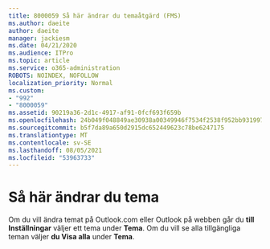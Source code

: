 ```yaml
---
title: 8000059 Så här ändrar du temaåtgärd (FMS)
ms.author: daeite
author: daeite
manager: jackiesm
ms.date: 04/21/2020
ms.audience: ITPro
ms.topic: article
ms.service: o365-administration
ROBOTS: NOINDEX, NOFOLLOW
localization_priority: Normal
ms.custom:
- "992"
- "8000059"
ms.assetid: 90219a36-2d1c-4917-af91-0fcf693f659b
ms.openlocfilehash: 24b049f048849ae30938a00349946f7534f2538f952bb931997af53472ee3729
ms.sourcegitcommit: b5f7da89a650d2915dc652449623c78be6247175
ms.translationtype: MT
ms.contentlocale: sv-SE
ms.lasthandoff: 08/05/2021
ms.locfileid: "53963733"
---
```

# <a name="how-to-change-your-theme"></a>Så här ändrar du tema

Om du vill ändra temat på Outlook.com eller Outlook på webben går du **till Inställningar** väljer ett tema under **Tema**. Om du vill se alla tillgängliga teman väljer **du Visa alla** under **Tema**.
  